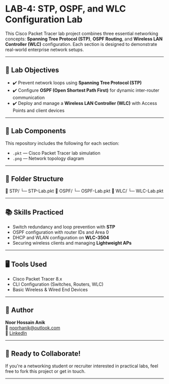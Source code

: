 # LAB-4: STP, OSPF, and WLC Configuration Lab

This Cisco Packet Tracer lab project combines three essential networking concepts: **Spanning Tree Protocol (STP)**, **OSPF Routing**, and **Wireless LAN Controller (WLC)** configuration. Each section is designed to demonstrate real-world enterprise network setups.

---

## 🔧 Lab Objectives

- ✔️ Prevent network loops using **Spanning Tree Protocol (STP)**
- ✔️ Configure **OSPF (Open Shortest Path First)** for dynamic inter-router communication
- ✔️ Deploy and manage a **Wireless LAN Controller (WLC)** with Access Points and client devices

---

## 🧪 Lab Components

This repository includes the following for each section:

- `.pkt` — Cisco Packet Tracer lab simulation
- `.png` — Network topology diagram

---

## 📁 Folder Structure

📂 STP/
└─ STP-Lab.pkt
📂 OSPF/
└─ OSPF-Lab.pkt
📂 WLC/
└─ WLC-Lab.pkt


---

## 📚 Skills Practiced

- Switch redundancy and loop prevention with **STP**
- OSPF configuration with router IDs and Area 0
- DHCP and WLAN configuration on **WLC-3504**
- Securing wireless clients and managing **Lightweight APs**

---

## 🖥️ Tools Used

- Cisco Packet Tracer 8.x
- CLI Configuration (Switches, Routers, WLC)
- Basic Wireless & Wired End Devices

---

## 📌 Author

**Noor Hossain Anik**  
📧 noorhanik@outlook.com  
🔗 [LinkedIn](https://www.linkedin.com/in/noor-hossain-anik)

---

## 🚀 Ready to Collaborate!

If you're a networking student or recruiter interested in practical labs, feel free to fork this project or get in touch.

---



